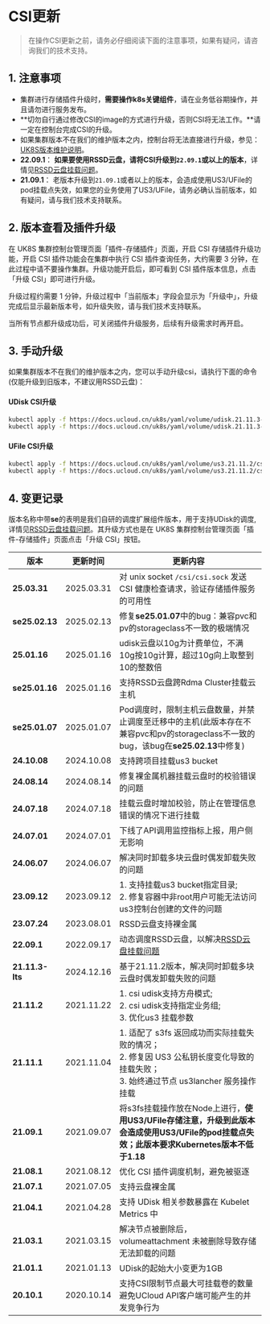# CSI更新

> 在操作CSI更新之前，请务必仔细阅读下面的注意事项，如果有疑问，请咨询我们的技术支持。

## 1. 注意事项

- 集群进行存储插件升级时，**需要操作k8s关键组件**，请在业务低谷期操作，并且请勿进行服务发布。
- **切勿自行通过修改CSI的image的方式进行升级，否则CSI将无法工作。**请一定在控制台完成CSI的升级。
- 如果集群版本不在我们的维护版本之内，控制台将无法直接进行升级，参见：[UK8S版本维护说明](/uk8s/version/maintain.md)。
- **22.09.1**： **如果要使用RSSD云盘，请将CSI升级到`22.09.1`或以上的版本**，详情见[RSSD云盘挂载问题](/uk8s/troubleshooting/rssd_attachment)。
- **21.09.1**： 老版本升级到`21.09.1`或者以上的版本，会造成使用US3/UFile的pod挂载点失效，如果您的业务使用了US3/UFile，请务必确认当前版本，如有疑问，请与我们技术支持联系。


## 2. 版本查看及插件升级

在 UK8S 集群控制台管理页面「插件-存储插件」页面，开启 CSI 存储插件升级功能，开启 CSI 插件功能会在集群中执⾏ CSI 插件查询任务，⼤约需要 3
分钟，在此过程中请不要操作集群。升级功能开启后，即可看到 CSI 插件版本信息，点击「升级 CSI」即可进行升级。

升级过程约需要 1 分钟，升级过程中「当前版本」字段会显示为「升级中」，升级完成后显示最新版本号，如升级失败，请与我们技术支持联系。

当所有节点都升级成功后，可关闭插件升级服务，后续有升级需求时再开启。

## 3. 手动升级

如果集群版本不在我们的维护版本之内，您可以手动升级csi，请执行下面的命令(仅能升级到旧版本，不建议用RSSD云盘)：

#### UDisk CSI升级
```bash
kubectl apply -f https://docs.ucloud.cn/uk8s/yaml/volume/udisk.21.11.3-lts/csi-controller.yml
kubectl apply -f https://docs.ucloud.cn/uk8s/yaml/volume/udisk.21.11.3-lts/csi-node.yml
```

####  UFile CSI升级
```bash
kubectl apply -f https://docs.ucloud.cn/uk8s/yaml/volume/us3.21.11.2/csi-controller.yml
kubectl apply -f https://docs.ucloud.cn/uk8s/yaml/volume/us3.21.11.2/csi-node.yml
```

## 4. 变更记录
版本名称中带**se**的表明是我们自研的调度扩展组件版本，用于支持UDisk的调度,详情见[RSSD云盘挂载问题](/uk8s/troubleshooting/rssd_attachment)。其升级方式也是在 UK8S 集群控制台管理页面「插件-存储插件」页面点击「升级 CSI」按钮。

| 版本        | 更新时间   | 更新内容                                                     |
| ----------- | ---------- | ------------------------------------------------------------ |
| **25.03.31**| 2025.03.31 | 对 unix socket `/csi/csi.sock` 发送 CSI 健康检查请求，验证存储插件服务的可用性 |
| **se25.02.13**| 2025.02.13 | 修复**se25.01.07**中的bug：兼容pvc和pv的storageclass不一致的极端情况  |
| **25.01.16**| 2025.01.16 | udisk云盘以10g为计费单位，不满10g按10g计算，超过10g向上取整到10的整数倍  |
|  **se25.01.16** | 2025.01.16 | 支持RSSD云盘跨Rdma Cluster挂载云主机 |
| **se25.01.07** | 2025.01.07 | Pod调度时，限制主机云盘数量，并禁止调度至迁移中的主机(此版本存在不兼容pvc和pv的storageclass不一致的bug，该bug在**se25.02.13**中修复) |
| **24.10.08** | 2024.10.08 | 支持跨项目挂载us3 bucket |
| **24.08.14** | 2024.08.14 | 修复裸金属机器挂载云盘时的校验错误的问题 |
| **24.07.18** | 2024.07.18 | 挂载云盘时增加校验，防止在管理信息错误的情况下进行挂载 |
| **24.07.01** | 2024.07.01 | 下线了API调用监控指标上报，用户侧无影响 |
| **24.06.07** | 2024.06.07 | 解决同时卸载多块云盘时偶发卸载失败的问题 |
| **23.09.12** | 2023.09.12 | 1. 支持挂载us3 bucket指定目录; <br> 2. 修复容器中非root用户可能无法访问us3控制台创建的文件的问题 |
| **23.07.24** | 2023.08.01 |  RSSD云盘支持裸金属 |
| **22.09.1** | 2022.09.17 | 动态调度RSSD云盘，以解决[RSSD云盘挂载问题](/uk8s/troubleshooting/rssd_attachment) |
| **21.11.3-lts** | 2024.12.16 | 基于21.11.2版本，解决同时卸载多块云盘时偶发卸载失败的问题 |
| **21.11.2** | 2021.11.22 | 1. csi udisk支持方舟模式; <br>2. csi udisk支持指定业务组; <br>3. 优化us3 挂载参数 |
| **21.11.1** | 2021.11.04 | 1. 适配了 s3fs 返回成功而实际挂载失败的情况；<br>2. 修复因 US3 公私钥长度变化导致的挂载失败；<br>3. 始终通过节点 us3lancher 服务操作挂载 |
| **21.09.1** | 2021.09.07 | 将s3fs挂载操作放在Node上进行，**使用US3/UFile存储注意，升级到此版本会造成使用US3/UFile的pod挂载点失效；此版本要求Kubernetes版本不低于1.18**                                |
| **21.08.1** | 2021.08.12 | 优化 CSI 插件调度机制，避免被驱逐                            |
| **21.07.1** | 2021.07.05 | 支持云盘裸金属                                               |
| **21.04.1** | 2021.04.28 | 支持 UDisk 相关参数暴露在 Kubelet Metrics 中                 |
| **21.03.1** | 2021.03.15 | 解决节点被删除后，volumeattachment 未被删除导致存储无法卸载的问题 |
| **21.01.1** | 2021.01.13 | UDisk的起始大小变更为1GB                                     |
| **20.10.1** | 2020.10.14 | 支持CSI限制节点最大可挂载卷的数量<br>避免UCloud API客户端可能产生的并发竞争行为 |
